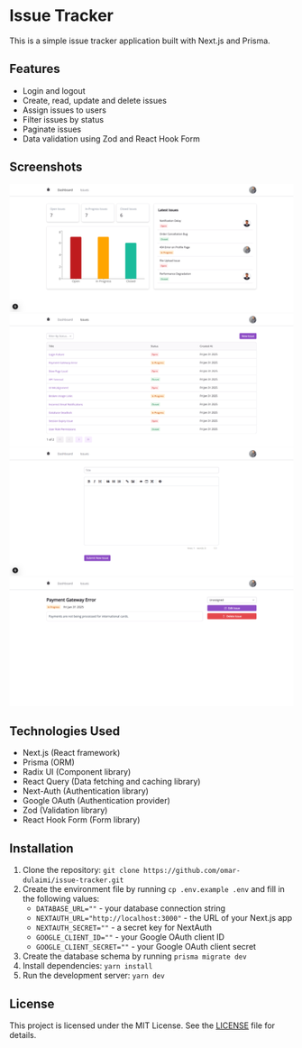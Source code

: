 # Issue Tracker

This is a simple issue tracker application built with Next.js and Prisma.

## Features

* Login and logout
* Create, read, update and delete issues
* Assign issues to users
* Filter issues by status
* Paginate issues
* Data validation using Zod and React Hook Form

## Screenshots

![Dashboard](images/image-1.png "Dashboard")
![Issue List](images/image-2.png "Issue List")
![Issue Details](images/image-3.png "Create New Issue")
![Issue Details](images/image-4.png "Issue Details")
## Technologies Used

* Next.js (React framework)
* Prisma (ORM)
* Radix UI (Component library)
* React Query (Data fetching and caching library)
* Next-Auth (Authentication library)
* Google OAuth (Authentication provider)
* Zod (Validation library)
* React Hook Form (Form library)

## Installation

1. Clone the repository: `git clone https://github.com/omar-dulaimi/issue-tracker.git`
2. Create the environment file by running `cp .env.example .env` and fill in the following values:
	* `DATABASE_URL=""` - your database connection string
	* `NEXTAUTH_URL="http://localhost:3000"` - the URL of your Next.js app
	* `NEXTAUTH_SECRET=""` - a secret key for NextAuth
	* `GOOGLE_CLIENT_ID=""` - your Google OAuth client ID
	* `GOOGLE_CLIENT_SECRET=""` - your Google OAuth client secret
3. Create the database schema by running `prisma migrate dev`
4. Install dependencies: `yarn install`
5. Run the development server: `yarn dev`

## License

This project is licensed under the MIT License. See the [LICENSE](LICENSE) file for details.
